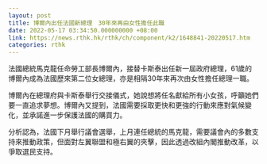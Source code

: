 ```yaml
---
layout: post
title: 博爾內出任法國新總理　30年來再由女性擔任此職
date: 2022-05-17 03:34:50.000000000 +08:00
link: https://news.rthk.hk/rthk/ch/component/k2/1648841-20220517.htm
categories: rthk
---
```


法國總統馬克龍任命勞工部長博爾內，接替卡斯泰出任新一屆政府總理，61歲的博爾內成為法國歷來第二位女總理，亦是相隔30年來再次由女性擔任總理一職。

博爾內在總理府與卡斯泰舉行交接儀式，她說想將任名獻給所有小女孩，呼籲她們要一直追求夢想。博爾內又提到，法國需要採取更快和更強的行動來應對氣候變化，並承諾進一步保護法國的購買力。

分析認為，法國下月舉行議會選舉，上月連任總統的馬克龍，需要議會內的多數支持來推動政策，但面對左翼聯盟和極右翼的夾擊，因此透過改組內閣推動改革，以爭取選民支持。
